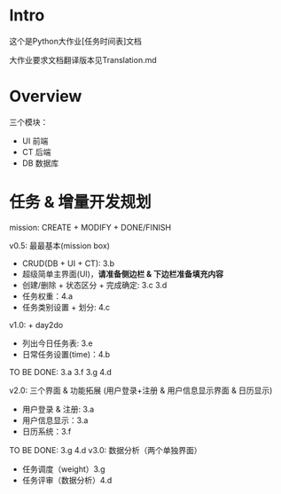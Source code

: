 # Intro
这个是Python大作业[任务时间表]文档

大作业要求文档翻译版本见Translation.md

# Overview
三个模块： 
- UI 前端
- CT 后端
- DB 数据库

# 任务 & 增量开发规划

mission: CREATE + MODIFY + DONE/FINISH

v0.5: 最最基本(mission box)
- CRUD(DB + UI + CT): 3.b
- 超级简单主界面(UI)，**请准备侧边栏 & 下边栏准备填充内容**
- 创建/删除 + 状态区分 + 完成确定: 3.c 3.d
- 任务权重：4.a
- 任务类别设置 + 划分: 4.c

v1.0:  + day2do
- 列出今日任务表: 3.e
- 日常任务设置(time)：4.b

TO BE DONE: 3.a 3.f 3.g 4.d

v2.0: 三个界面 & 功能拓展 (用户登录+注册 & 用户信息显示界面 & 日历显示)
- 用户登录 & 注册: 3.a
- 用户信息显示：3.a
- 日历系统：3.f

TO BE DONE: 3.g 4.d
v3.0: 数据分析（两个单独界面）
- 任务调度（weight）3.g
- 任务评审（数据分析）4.d
